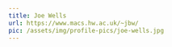 ```yaml
---
title: Joe Wells
url: https://www.macs.hw.ac.uk/~jbw/
pic: /assets/img/profile-pics/joe-wells.jpg
---
```


